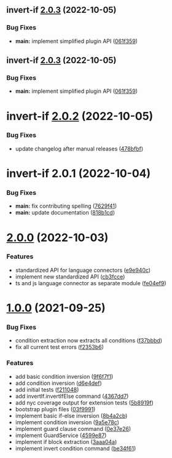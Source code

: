 ## invert-if [2.0.3](https://github.com/1nVitr0/plugin-vscode-invert-if/compare/invert-if@2.0.2...invert-if@2.0.3) (2022-10-05)


### Bug Fixes

* **main:** implement simplified plugin API ([061f359](https://github.com/1nVitr0/plugin-vscode-invert-if/commit/061f359f68d22710d44124f211730ed5206292a2))

## invert-if [2.0.3](https://github.com/1nVitr0/plugin-vscode-invert-if/compare/invert-if@2.0.2...invert-if@2.0.3) (2022-10-05)


### Bug Fixes

* **main:** implement simplified plugin API ([061f359](https://github.com/1nVitr0/plugin-vscode-invert-if/commit/061f359f68d22710d44124f211730ed5206292a2))


# invert-if [2.0.2](https://github.com/1nVitr0/plugin-vscode-invert-if/compare/invert-if@v2.0.1...invert-if@2.0.2) (2022-10-05)


### Bug Fixes

* update changelog after manual releases ([478bfbf](https://github.com/1nVitr0/plugin-vscode-invert-if/commit/478bfbf64492f27d95812753f79f1541d949afb5))

# invert-if 2.0.1 (2022-10-04)


### Bug Fixes

* **main:** fix contributing spelling ([7629f41](https://github.com/1nVitr0/plugin-vscode-invert-if/commit/7629f4180804d6ee1ebff6b6bbe8c3b9960168da))
* **main:** update documentation ([818b1cd](https://github.com/1nVitr0/plugin-vscode-invert-if/commit/818b1cd439b8afb7e5c87f7f51d10d570acb1790))

# [2.0.0](https://github.com/1nVitr0/plugin-vscode-invert-if/releases/tag/main_v2.0.0) (2022-10-03)


### Features

* standardized API for language connectors ([e9e940c](https://github.com/1nVitr0/plugin-vscode-invert-if/commit/e9e940c44995f23745d9ecf27cad735cd57c8aef))
* implement new standardized API ([cb3fcce](https://github.com/1nVitr0/plugin-vscode-invert-if/commit/cb3fcceb7bf742bd1d0962fbb5424f6365acf244))
* ts and js language connector as separate module ([fe04ef9](https://github.com/1nVitr0/plugin-vscode-invert-if/commit/fe04ef95be0015c00387f46d67139627452434f5))


# [1.0.0](https://github.com/1nVitr0/plugin-vscode-invert-if/releases/tag/main_sv1.0.0) (2021-09-25)


### Bug Fixes

* condition extraction now extracts all conditions ([f37bbbd](https://github.com/1nVitr0/plugin-vscode-invert-if/commit/f37bbbd44a5030b22358108efa94fdf28fff1a30))
* fix all current test errors ([f2353b6](https://github.com/1nVitr0/plugin-vscode-invert-if/commit/f2353b6b5ff26caebca219b5dc513f27c40532d3))


### Features

* add basic condition inversion ([9f6f7f1](https://github.com/1nVitr0/plugin-vscode-invert-if/commit/9f6f7f104ae0e4bdb3022030bb9ea7120e954325))
* add condition inversion ([d6e4def](https://github.com/1nVitr0/plugin-vscode-invert-if/commit/d6e4def179ca15d5de215f97cf880259df2ba0ab))
* add initial tests ([f211048](https://github.com/1nVitr0/plugin-vscode-invert-if/commit/f211048dfca8317af8e0e8b5bbcacd14c352ee36))
* add invertIf.invertIfElse command ([4367dd7](https://github.com/1nVitr0/plugin-vscode-invert-if/commit/4367dd7273c6cc6d261e9d00307fd7d84f547077))
* add nyc coverage output for extension tests ([5b8919f](https://github.com/1nVitr0/plugin-vscode-invert-if/commit/5b8919f80883590ab5b6cd45affd1b89849f309e))
* bootstrap plugin files ([03f9991](https://github.com/1nVitr0/plugin-vscode-invert-if/commit/03f99915857a626e652859a7d76b5783d6e87d6a))
* implement basic if-else inversion ([8b4a2cb](https://github.com/1nVitr0/plugin-vscode-invert-if/commit/8b4a2cb60b1b73618a2c3159b8dd09f7aa3f2673))
* implement condition inversion ([9a5e78c](https://github.com/1nVitr0/plugin-vscode-invert-if/commit/9a5e78c560f33755879d8987d0742ccbed736524))
* implement guard clause command ([0e37e26](https://github.com/1nVitr0/plugin-vscode-invert-if/commit/0e37e26638f59e8f1f292934c0317d090e627803))
* implement GuardService ([4599e87](https://github.com/1nVitr0/plugin-vscode-invert-if/commit/4599e87de37beb8e89e53211f20d71effe191c72))
* implement if block extraction ([3aaa04a](https://github.com/1nVitr0/plugin-vscode-invert-if/commit/3aaa04a314cb3c7314dadfd3e541cd6f4dcc6dca))
* implement invert condition command ([be34f61](https://github.com/1nVitr0/plugin-vscode-invert-if/commit/be34f61f664f00063244f1b0e0d6c84a3c32d691))
